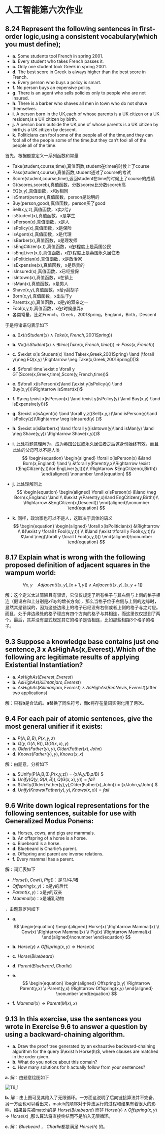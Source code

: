 # 人工智能第六次作业

## 8.24 Represent the following sentences in first-order logic,using a consistent vocabulary(which you must define);
* **a.** Some students tool French in spring 2001.
* **b.** Every student who takes French passes it.
* **c.** Only one student took Greek in spring 2001.
* **d.** The best score in Greek is always higher than the best score in French.
* **e.** Every person who buys a policy is smart.
* **f.** No person buys an expensive policy.
* **g.** There is an agent who sells policies only to people who are not insured.
* **h.** There is a barber who shaves all men in town who do not shave themselves.
* **i.** A person born in the UK,each of whose parents is a UK citizen or a UK resident,is a UK citizen by birth.
* **j.** A person born outside the UK,one of whose parents is a UK citizen by birth,is a UK citizen by descent.
* **k.** Politicians can fool some of the people all of the time,and they can fool all of the people some of the time,but they can’t fool all of the people all of the time.

首先，根据题意定义一系列函数和常量
* Take(student,course,time),真值函数,student在time的时候上了course
* Pass(student,course),真值函数,student通过了course的考试
* Score(student,course,time),返回student在time的时候上了course的成绩
* Gt(scores,scoreb),真值函数，分数scorea比分数scoreb高
* EQ(x,y),真值函数，x和y相同
* isSmart(person),真值函数，person是聪明的
* Buy(person,good),真值函数，person买了good
* Sell(x,y,z),真值函数，x卖z给y
* isStudent(x),真值函数，x是学生
* isPerson(x),真值函数，x是人
* isPolicy(x),真值函数，x是保险
* isAgent(x),真值函数，x是代理
* isBarber(x),真值函数，x是理发师
* isEngCitizen(x,t),真值函数，x在t程度上是英国公民
* isEngLiver(x,t),真值函数，x在t程度上是英国永久居住者
* isPolitician(x),真值函数，x是政治家
* isExpensive(x),真值函数，x是昂贵的
* isInsured(x),真值函数，x已经投保
* isIntown(x),真值函数，x在镇上
* isMan(x),真值函数，x是男人
* Shave(x,y),真值函数，x给y刮胡子
* Born(x,y),真值函数，x出生于y
* Parent(x,y),真值函数，x是y的双亲之一
* Fool(x,y,t),真值函数，x在t时候愚弄y
* 各类常量，比如French，Greek，2001Spring，England，Birth，Descent

于是将诸语句表示如下
   * **a.** $\exists x(isStudent(x) \land Take(x,French,2001Spring))$

   * **b.** $\forall x((isStudent(x)\land \exists time (Take(x,French,time)))\Rightarrow Pass(x,French))$

   * **c.** $\exist x(is Student(x) \land Take(x,Greek,2001Spring) \land (\forall y(\neg EQ(x,y) \Rightarrow \neg Take(x,Greek,2001Spring))))$

   * **d.** $\forall time \exist x \forall y GT(Score(x,Greek,time),Score(y,French,time))$

   * **e.** $\forall x(isPerson(x)\land (\exist y(isPolicy(y) \land Buy(x,y)))\Rightarrow isSmart(x))$

   * **f.** $\neg \exist x(isPerson(x) \land \exist y(isPolicy(y) \land Buy(x,y) \land isExpensive(y)))$

   * **g.** $\exist x(isAgent(x) \land \forall y,z((Sell(x,y,z)\land isPerson(y)\land isPolicy(z))\Rightarrow \neg isInsured(y) ))$

   * **h.** $\exist x(isBarber(x) \land \forall y((isIntown(y)\land isMan(y) \land \neg Shave(y,y)) \Rightarrow Shave(x,y)))$

   * **i.** 此处将题意理解为，成为英国公民或永久居住者之后这身份始终有效，而且此处的父母可以不是人类
        $$
        \begin{equation}
        	\begin{aligned}
        		\forall x(isPerson(x) &\land Born(x,England) \land \\
        		&\forall y(Parent(y,x)\Rightarrow \exist t(EngCitizen(y,t)\lor EngLiver(y,t)))\\
        		\Rightarrow &EngCitizen(x,Birth))
        	\end{aligned} \nonumber
        \end{equation}
        $$

   * **j.** 此处理解同上
        $$
        \begin{equation}
        	\begin{aligned}
        		\forall x(isPerson(x) &\land \neg Born(x,England) \land \\
        		&\exist y(Parent(y,x)\land EngCitizen(y,Birth))\\
        		\Rightarrow &EngCitizen(x,Descent))
        	\end{aligned}\nonumber
        \end{equation}
        $$

   * **k.** 同样，政治家也可以不是人，这取决于具体的语义
        $$
        \begin{equation}
        	\begin{aligned}
        		\forall x(isPolitician(x) &\Rightarrow \\
        		&(\exist y \forall t Fool(x,y,t)) \\
        		&\land (\exist t\forall y Fool(x,y,t))\\
        		&\land \neg(\forall y \forall t Fool(x,y,t)))
        	\end{aligned}\nonumber
        \end{equation}
        $$

## 8.17 Explain what is wrong with the following proposed definition of adjacent squares in the wampum world:
$$ \forall x,y \quad Adjacent([x,y],[x+1,y]) \wedge Adjacent([x,y],[x,y+1])$$

解：这个定义太过简陋且有谬误，它仅仅规定了所有格子与其右侧与上侧的格子相连（假设右和上分别是$x$和$y$的增长方向），那么当格子位于右侧与上侧的边缘时，显然其是错误的，因为这些边缘上的格子已经没有右侧或者上侧的格子与之对应。而且，处于非边缘处的格子理应有四个方向的格子与其相连，而这里仅仅提到了两个。最后，其并没有显式规定其它的格子是否相连，比如那些相距3个格子的格子。

## 9.3 Suppose a knowledge base contains just one sentence,3 x AsHighAs(x,Everest).Which of the following arc legitimate results of applying Existential Instantiation?
* **a.** $AsHighAs(Everest,Everest)$
* **b.** $AsHighAs(Kilimanjaro,Everest)$
* **c.** $AsHighAs(Kilimanjaro,Everest) \wedge AsHighAs(BenNevis,Everest)$(after two applications)

解：只有**b**是合法的。**a**替换了同名符号，而**c**将存在量词实例化用了两次。

## 9.4 For each pair of atomic sentences, give the most general unifier if it exists:
* **a.** $P(A,B,B),P(x,y,z)$
* **b.** $Q(y,G(A,B)),Q(G(x,x),y)$
* **c.** $Older(Father(y),y),Older(Father(x),John)$
* **d.** $Knows(Father(y),y),Knows(x,x)$

解：由题意，分析如下

- **a.** $Unify(P(A,B,B),P(x,y,z)) = \{x/A,y/B,z/B\} $
- **b.** $Unify(Q(y,G(A,B)),Q(G(x,x),y)) = fail$
- **c.** $Unify(Older(Father(y),y),Older(Father(x),John)) = \{x/John,y/John\} $
- **d.** $Unify(Knows(Father(y),y),Knows(x,x)) = fail$

## 9.6  Write down logical representations for the following sentences, suitable for use with Generalized Modus Ponens:

- **a.** Horses, cows, and pigs are mammals.
- **b.** An offspring of a horse is a horse.
- **c.** Bluebeard is a horse.
- **d.** Bluebeard is Charlie’s parent.
- **e.** Offspring and parent are inverse relations.
- **f.** Every mammal has a parent.

解：词汇表如下

- $Horse(),Cow(),Pig()$：是马/牛/猪
- $Offspring(x,y)$：x是y的后代
- $Parent(x,y)$：x是y的双亲
- $Mammal(x)$：x是哺乳动物

，由题意罗列如下

- **a.** 
  $$
  \begin{equation}
  	\begin{aligned}
  		Horse(x) \Rightarrow Mammal(x) \\
  		Cow(x) \Rightarrow Mammal(x) \\
  		Pig(x) \Rightarrow Mammal(x)
  	\end{aligned}\nonumber
  \end{equation}
  $$

- **b.** $Horse(y) \land Offspring(x,y) \Rightarrow Horse(x)$

- **c.** $Horse(Bluebeard)$

- **d.** $Parent(Bluebeard,Charlie)$

- **e.** 
  $$
  \begin{equation}
  	\begin{aligned}
  		Offspring(x,y) \Rightarrow Parent(y,x) \\
  		Parent(y,x) \Rightarrow Offspring(x,y)
  	\end{aligned} \nonumber
  \end{equation}
  $$

- **f.** $Mammal(x) \Rightarrow Parent(M(x),x)$ 

## 9.13  In this exercise, use the sentences you wrote in Exercise 9.6 to answer a question by using a backward-chaining algorithm.

- **a.** Draw the proof tree generated by an exhaustive backward-chaining algorithm for the query $\exist h Horse(h)$, where clauses are matched in the order given.
- **b.** What do you notice about this domain?
- **c.** How many solutions for $h$ actually follow from your sentences?

**a.** 解：由题意绘图如下

![T6_1](T6_1.png)

**b.** 解：由上图可见其陷入了无限循环。一方面这说明了后向链接算法并不完备，另一方面也可以看出来，match的顺序对于算法运行的过程和结果有着很大的影响，如果最先被match的是 $Horse(Bluebeard)$ 而非 $Horse(y) \land Offspring(x,y) \Rightarrow Horse(x)$ ,那么算法将直接终结而不是陷入无限循环。

**c.** 解：$Bluebeard$ ， $Charlie$都是满足 $Horse(h)$ 的。